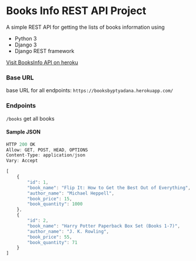 # Books Info REST API Project

A simple REST API for getting the lists of books information using 
+ Python 3
+ Django 3
+ Django REST framework

[Visit BooksInfo API on heroku](https://booksbyptyadana.herokuapp.com/books/)
### Base URL
base URL for all endpoints: ```https://booksbyptyadana.herokuapp.com/```

### Endpoints
```/books``` get all books

#### Sample JSON
```javascript
HTTP 200 OK
Allow: GET, POST, HEAD, OPTIONS
Content-Type: application/json
Vary: Accept

[
    {
        "id": 1,
        "book_name": "Flip It: How to Get the Best Out of Everything",
        "author_name": "Michael Heppell",
        "book_price": 15,
        "book_quantity": 1000
    },
    {
        "id": 2,
        "book_name": "Harry Potter Paperback Box Set (Books 1-7)",
        "author_name": "J. K. Rowling",
        "book_price": 55,
        "book_quantity": 71
    }
]
```